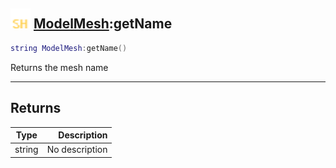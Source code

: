 ## <img src="../../.gitbook/assets/shared.png" width="32" height="32" /> [ModelMesh](../modelmesh/README.md):getName

```lua
string ModelMesh:getName()
```

Returns the mesh name

-----------------
## Returns

| Type   | Description |
| ------ | ----------: |
| string | No description |

